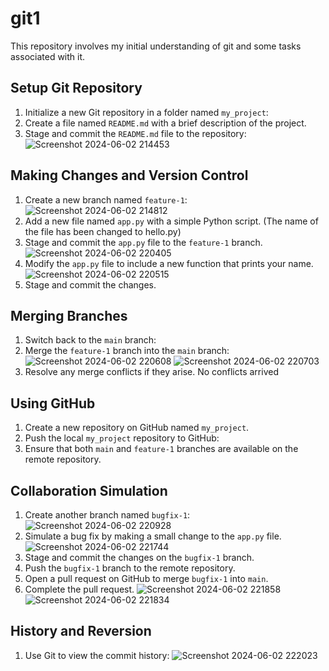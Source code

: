 # git1
This repository involves my initial understanding of git and some tasks associated with it.
## Setup Git Repository
1. Initialize a new Git repository in a folder named `my_project`:
2. Create a file named `README.md` with a brief description of the project.
3. Stage and commit the `README.md` file to the repository:
![Screenshot 2024-06-02 214453](https://github.com/student026026/git1/assets/159827491/19c0bce7-0357-47d4-8aad-52a20e5fb4b0)

## Making Changes and Version Control
1. Create a new branch named `feature-1`:
![Screenshot 2024-06-02 214812](https://github.com/student026026/git1/assets/159827491/7e49a211-6757-4ae7-a196-d737aeb03286)
2. Add a new file named `app.py` with a simple Python script. (The name of the file has been changed to hello.py)
3. Stage and commit the `app.py` file to the `feature-1` branch.
![Screenshot 2024-06-02 220405](https://github.com/student026026/git1/assets/159827491/3d1e3e00-2725-455f-9677-9c8182aea345)
4. Modify the `app.py` file to include a new function that prints your name.
![Screenshot 2024-06-02 220515](https://github.com/student026026/git1/assets/159827491/5a2e93c0-8219-48e5-adac-a8214a857434)
5. Stage and commit the changes.

## Merging Branches
1. Switch back to the `main` branch:
2. Merge the `feature-1` branch into the `main` branch:
![Screenshot 2024-06-02 220608](https://github.com/student026026/git1/assets/159827491/8527e927-cd12-4e0b-9026-7760cc76f084)
![Screenshot 2024-06-02 220703](https://github.com/student026026/git1/assets/159827491/5d3250cf-8038-4e8a-90b0-04392eb77d46)
3. Resolve any merge conflicts if they arise.
No conflicts arrived

## Using GitHub
1. Create a new repository on GitHub named `my_project`.
2. Push the local `my_project` repository to GitHub:
3. Ensure that both `main` and `feature-1` branches are available on the remote repository.

## Collaboration Simulation
1. Create another branch named `bugfix-1`:
![Screenshot 2024-06-02 220928](https://github.com/student026026/git1/assets/159827491/cbb2e722-c868-41bb-bbd0-b6a1e82ed51b)
2. Simulate a bug fix by making a small change to the `app.py` file.
![Screenshot 2024-06-02 221744](https://github.com/student026026/git1/assets/159827491/41b0f30f-2b9c-4d2a-b835-4426ed192aa8)
3. Stage and commit the changes on the `bugfix-1` branch.
4. Push the `bugfix-1` branch to the remote repository.
5. Open a pull request on GitHub to merge `bugfix-1` into `main`.
6. Complete the pull request.
![Screenshot 2024-06-02 221858](https://github.com/student026026/git1/assets/159827491/89362dd2-f5de-4e12-a08c-8b36f9a16dac)
![Screenshot 2024-06-02 221834](https://github.com/student026026/git1/assets/159827491/c128d856-46be-44ba-bad5-e6039977ec88)

## History and Reversion
1. Use Git to view the commit history:
![Screenshot 2024-06-02 222023](https://github.com/student026026/git1/assets/159827491/a5d9b78a-1770-40c7-98de-fbac70a1da94)
